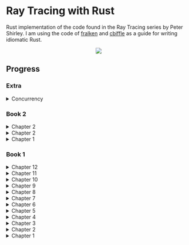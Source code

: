 # Ray Tracing with Rust
Rust implementation of the code found in the Ray Tracing series by Peter Shirley. I am using the code of <a href="https://github.com/fralken">fralken</a> and <a href="https://github.com/cbiffle/rtiow-rust">cbiffle</a> as a guide for writing idiomatic Rust.

<p align="center">
  <img src="https://github.com/JPDye/Ray-Tracing-with-Rust/blob/master/img/test.jpg" />
</p>


## Progress

### Extra
<details><summary>Concurrency</summary>
  <p align="center">
    <img src="https://github.com/JPDye/Ray-Tracing-with-Rust/blob/master/img/chapter13.jpg" />
  </p>
  <p>Concurrency with Rayon. Reduced final image render time for 60+ minutes to 8 minutes.</p>
</details>


### Book 2
<details><summary>Chapter 2</summary>
    <p align="center">
    <img src="https://github.com/JPDye/Ray-Tracing-with-Rust/blob/master/img/book2_chapter3.1.jpg" />
  </p>
  <p align="center">
    <img src="https://github.com/JPDye/Ray-Tracing-with-Rust/blob/master/img/book2_chapter3.2.jpg" />
  </p>
  <p>Ground work for allowing real textures.</p>
</details>

<details><summary>Chapter 2</summary>
  <p align="center">
    <img src="https://github.com/JPDye/Ray-Tracing-with-Rust/blob/master/img/book2_chapter2.jpg" />
  </p>
  <p>BVH acceleration structure. Reduces render time from 9 minutes to 3 minutes. 200% speed increase. </p>
</details>

<details><summary>Chapter 1</summary>
  <p align="center">
    <img src="https://github.com/JPDye/Ray-Tracing-with-Rust/blob/master/img/book2_chapter1.jpg" />
  </p>
  <p>Motion blur.</p>
</details>


### Book 1
<details><summary>Chapter 12</summary>
  <p align="center">
    <img src="https://github.com/JPDye/Ray-Tracing-with-Rust/blob/master/img/chapter12.jpg" />
  </p>
  <p>Rendering a randomised scene.</p>
</details>

<details><summary>Chapter 11</summary>
  <p align="center">
    <img src="https://github.com/JPDye/Ray-Tracing-with-Rust/blob/master/img/chapter11.jpg" />
  </p>
  <p>Depth of field added.</p>
</details>

<details><summary>Chapter 10</summary>
  <p align="center">
    <img src="https://github.com/JPDye/Ray-Tracing-with-Rust/blob/master/img/chapter10.jpg" />
  </p>
  <p>Camera struct extended. Provide a point to look from, point to look at, up direction, vertical FOV and aspect ratio.</p>
</details>

<details><summary>Chapter 9</summary>
  <p align="center">
    <img src="https://github.com/JPDye/Ray-Tracing-with-Rust/blob/master/img/chapter9.jpg" />
  </p>
  <p>Dielectric material struct created.</p>
</details>

<details><summary>Chapter 8</summary>
  <p align="center">
    <img src="https://github.com/JPDye/Ray-Tracing-with-Rust/blob/master/img/chapter8.jpg" />
  </p>
  <p>Material trait added and material structs (lambertian and metal) created.</p>
</details>


<details><summary>Chapter 7</summary>
  <p align="center">
    <img src="https://github.com/JPDye/Ray-Tracing-with-Rust/blob/master/img/chapter7full.jpg" />
  </p>
  <p>Lambertian reflection added, Uniform Distribution used for randomness to improve speed.</p>
</details>

<details><summary>Chapter 6</summary>
  <p align="center">
    <img src="https://github.com/JPDye/Ray-Tracing-with-Rust/blob/master/img/chapter6.jpg" />
  </p>
  <p>Camera struct created and multiple passes added to main loop for anti-aliasing.</p>
</details>

<details><summary>Chapter 5</summary>
  <p align="center">
    <img src="https://github.com/JPDye/Ray-Tracing-with-Rust/blob/master/img/chapter5.jpg" />
  </p>
  <p>Hittable Trait implemented. HitRecord and HittableList structs added.</p>
</details>

<details><summary>Chapter 4</summary>
  <p align="center">
    <img src="https://github.com/JPDye/Ray-Tracing-with-Rust/blob/master/img/chapter4.jpg" />
  </p>
  <p>Added very basic shpere intersection.</p>
</details>


<details><summary>Chapter 3</summary>
  <p align="center">
    <img src="https://github.com/JPDye/Ray-Tracing-with-Rust/blob/master/img/chapter3.jpg" />
  </p>
  <p>Improved Vec3 struct and created Ray struct. Added a ray_colour function.</p>
</details>


<details><summary>Chapter 2</summary>
  <p align="center">
    <img src="https://github.com/JPDye/Ray-Tracing-with-Rust/blob/master/img/chapter2.jpg" />
  </p>
  <p>Vec3 and Colour structs implemented.</p>
</details>


<details><summary>Chapter 1</summary>
  <p align="center">
    <img src="https://github.com/JPDye/Ray-Tracing-with-Rust/blob/master/img/chapter1.jpg" />
  </p>
  <p>Writing to a ppm file.</p>
</details>
